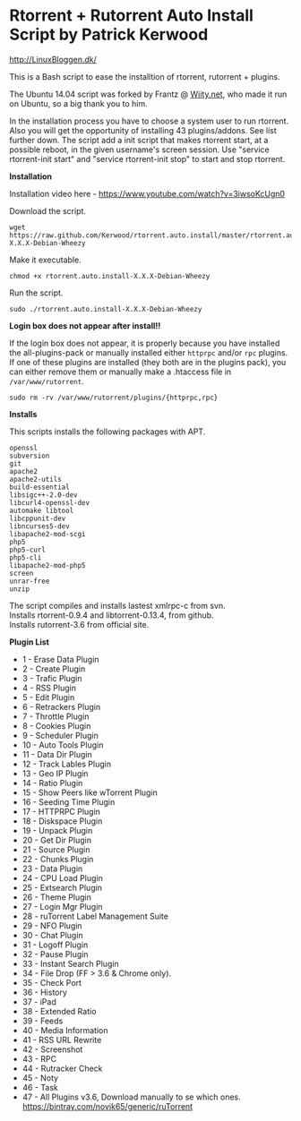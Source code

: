 # Rtorrent + Rutorrent Auto Install Script by Patrick Kerwood

http://LinuxBloggen.dk/ 
 
 
This is a Bash script to ease the installtion of rtorrent, rutorrent + plugins.

The Ubuntu 14.04 script was forked by Frantz @ [Wiity.net](http://Wiity.net), who made it run on Ubuntu, so a big thank you to him.

In the installation process you have to choose a system user to run rtorrent.
Also you will get the opportunity of installing 43 plugins/addons. See list further down.
The script add a init script that makes rtorrent start, at a possible reboot, in the 
given username's screen session. Use "service rtorrent-init start" and 
"service rtorrent-init stop" to start and stop rtorrent.


**Installation** 
 
Installation video here - https://www.youtube.com/watch?v=3iwsoKcUgn0 

Download the script. 

	wget https://raw.github.com/Kerwood/rtorrent.auto.install/master/rtorrent.auto.install-X.X.X-Debian-Wheezy

Make it executable. 

	chmod +x rtorrent.auto.install-X.X.X-Debian-Wheezy

Run the script. 

	sudo ./rtorrent.auto.install-X.X.X-Debian-Wheezy

**Login box does not appear after install!!**  

If the login box does not appear, it is properly because you have installed the all-plugins-pack or manually installed either `httprpc` and/or `rpc` plugins.
If one of these plugins are installed (they both are in the plugins pack), you can either remove them or manually make a .htaccess file in `/var/www/rutorrent`.

	sudo rm -rv /var/www/rutorrent/plugins/{httprpc,rpc}

**Installs**

This scripts installs the following packages with APT.

	openssl 
	subversion
	git
	apache2
	apache2-utils 
	build-essential 
	libsigc++-2.0-dev 
	libcurl4-openssl-dev 
	automake libtool 
	libcppunit-dev 
	libncurses5-dev 
	libapache2-mod-scgi 
	php5 
	php5-curl 
	php5-cli 
	libapache2-mod-php5 
	screen
	unrar-free
	unzip

The script compiles and installs lastest xmlrpc-c from svn.  
Installs rtorrent-0.9.4 and libtorrent-0.13.4, from github.  
Installs rutorrent-3.6 from official site.

**Plugin List**

- 1 - Erase Data Plugin
- 2 - Create Plugin
- 3 - Trafic Plugin	
- 4 - RSS Plugin
- 5 - Edit Plugin
- 6 - Retrackers Plugin
- 7 - Throttle Plugin
- 8 - Cookies Plugin
- 9 - Scheduler Plugin
- 10 - Auto Tools Plugin
- 11 - Data Dir Plugin
- 12 - Track Lables Plugin 
- 13 - Geo IP Plugin
- 14 - Ratio Plugin 
- 15 - Show Peers like wTorrent Plugin
- 16 - Seeding Time Plugin 
- 17 - HTTPRPC Plugin
- 18 - Diskspace Plugin
- 19 - Unpack Plugin
- 20 - Get Dir Plugin
- 21 - Source Plugin
- 22 - Chunks Plugin
- 23 - Data Plugin
- 24 - CPU Load Plugin
- 25 - Extsearch Plugin
- 26 - Theme Plugin
- 27 - Login Mgr Plugin
- 28 - ruTorrent Label Management Suite 
- 29 - NFO Plugin
- 30 - Chat Plugin
- 31 - Logoff Plugin
- 32 - Pause Plugin
- 33 - Instant Search Plugin
- 34 - File Drop (FF > 3.6 & Chrome only).
- 35 - Check Port
- 36 - History
- 37 - iPad
- 38 - Extended Ratio
- 39 - Feeds
- 40 - Media Information
- 41 - RSS URL Rewrite
- 42 - Screenshot
- 43 - RPC
- 44 - Rutracker Check
- 45 - Noty 
- 46 - Task 
- 47 - All Plugins v3.6, Download manually to se which ones. https://bintray.com/novik65/generic/ruTorrent


